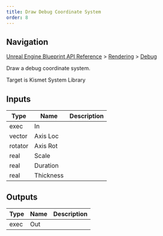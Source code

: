```yaml
---
title: Draw Debug Coordinate System
order: 8
---
```

## Navigation

[Unreal Engine Blueprint API Reference](https://dev.epicgames.com/documentation/en-us/unreal-engine/BlueprintAPI) > [Rendering](https://dev.epicgames.com/documentation/en-us/unreal-engine/BlueprintAPI/Rendering) > [Debug](https://dev.epicgames.com/documentation/en-us/unreal-engine/BlueprintAPI/Rendering/Debug)

Draw a debug coordinate system.

Target is Kismet System Library

## Inputs

| Type | Name | Description |
| --- | --- | --- |
| exec | In |  |
| vector | Axis Loc |  |
| rotator | Axis Rot |  |
| real | Scale |  |
| real | Duration |  |
| real | Thickness |  |

## Outputs

| Type | Name | Description |
| --- | --- | --- |
| exec | Out |  |
